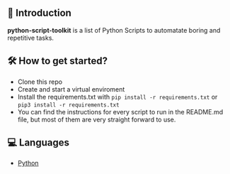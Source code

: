 ## 📌 Introduction

**python-script-toolkit** is a list of Python Scripts to automatate boring and repetitive tasks.

## 🛠️ How to get started?

- Clone this repo
- Create and start a virtual enviroment
- Install the requirements.txt with `pip install -r requirements.txt` or `pip3 install -r requirements.txt`
- You can find the instructions for every script to run in the README.md file, but most of them are very straight forward to use.

## 💻 Languages

- [Python](python)
